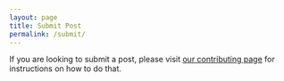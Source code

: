 ```yaml
---
layout: page
title: Submit Post
permalink: /submit/
---
```


If you are looking to submit a post, please visit [our contributing page][contributing-page] for instructions on how to do that.


[contributing-page]: https://github.com/pacstall/pacstall-news/blob/master/CONTRIBUTING.md
